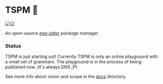 # TSPM 🌲

[![CI][ci-badge]](ci-file)

_An open-source [tree-sitter][tree-sitter] package manager_

### Status

TSPM is just starting out! Currently TSPM is only an online playground with a
small set of grammars. The playground is in the process of being published now.
(it's always DNS ;P)

<!-- See the playground [here][playground]. -->

See more info about vision and scope in the [docs](./docs) directory.

[ci-badge]: https://github.com/the-mikedavis/tspm/actions/workflows/ci.yml/badge.svg
[ci-file]: https://github.com/the-mikedavis/tspm/actions/workflows/ci.yml
[tree-sitter]: https://github.com/tree-sitter/tree-sitter
[playground]: https://tspm.io
